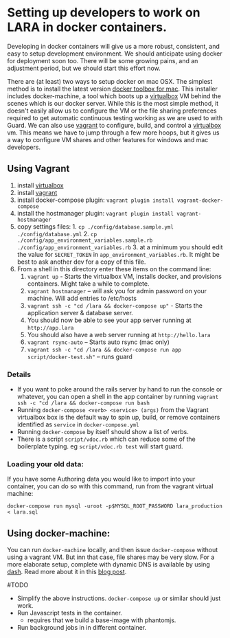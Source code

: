 



# Setting up developers to work on LARA in docker containers.

Developing in docker containers will give us a more robust, consistent, and easy to setup development environment.  We should anticipate using docker for deployment soon too. There will be some growing pains, and an adjustment period, but we should start this effort now.

There are (at least) two ways to setup docker on mac OSX.  The simplest method is to install the latest version [docker toolbox for mac](https://www.docker.com/docker-toolbox). This installer includes docker-machine, a tool which boots up a [virtualbox](https://www.virtualbox.org/) VM behind the scenes which is our docker server. While this is the most simple method, it doesn't easily allow us to configure the VM or the file sharing preferences required to get automatic continuous testing working as we are used to with Guard. We can also use [vagrant]() to configure, build, and control a [virtualbox](https://www.virtualbox.org/) vm. This means we have to jump through a few more hoops, but it gives us a way to configure VM shares and other features for windows and mac developers.

## Using Vagrant

1. install [virtualbox](https://www.virtualbox.org/)
2. install [vagrant](vagrantup.com)
1. install docker-compose plugin:  `vagrant plugin install vagrant-docker-compose`
1. install the hostmanager plugin: `vagrant plugin install vagrant-hostmanager`
1. copy settings files:
		1. `cp ./config/database.sample.yml ./config/database.yml`
		2. `cp ./config/app_environment_variables.sample.rb ./config/app_environment_variables.rb`
		3. at a minimum you should edit the value for `SECRET_TOKEN` in  `app_environment_variables.rb`.
		It might be best to ask another dev for a copy of this file.
1.  From a shell in this directory enter these items on the command line:
	1. `vagrant up`  - Starts the virtualbox VM, installs docker, and provisions containers. Might take a while to complete.
	1. `vagrant hostmanager` – will ask you for admin password on your machine.  Will add entries to /etc/hosts
	1. `vagrant ssh -c "cd /lara && docker-compose up"` - Starts the application server & database server.
	1. You should now be able to see your app server running at `http://app.lara`
	1. You should also have a web server running at `http://hello.lara`
	1. `vagrant rsync-auto` – Starts auto rsync  (mac only)
	1. `vagrant ssh -c "cd /lara && docker-compose run app script/docker-test.sh"` – runs guard

### Details

* If you want to poke around the rails server by hand to run the console or whatever, you can open a shell in the app container by running `vagrant ssh -c "cd /lara && docker-compose run bash`
* Running `docker-compose <verb> <service> (args)` from the Vagrant virtualbox box is the default way to spin up, build, or remove containers identified as `service` in `docker-compose.yml`
* Running `docker-compose` by itself should show a list of verbs.
* There is a script `script/vdoc.rb` which can reduce some of the boilerplate typing.  eg `script/vdoc.rb test` will start guard.


### Loading your old data:

If you have some Authoring data you would like to import into your container,
you can do so with this command, run from the vagrant virtual machine:

`docker-compose run mysql -uroot -p$MYSQL_ROOT_PASSWORD lara_production < lara.sql`

## Using docker-machine:

You can run `docker-machine` locally, and then issue `docker-compose`
without using a vagrant VM.  But inn that case, file shares may be very slow. For a more elaborate setup, complete with dynamic DNS is available by using [dash](https://github.com/IFTTT/dash). Read more about it in this [blog post](http://engineering.ifttt.com/oss/2015/10/06/developing-with-docker/).

#TODO
- Simplify the above instructions. `docker-compose up` or similar should just work.
- Run Javascript tests in the container.
	- requires that we build a base-image with phantomjs.
- Run background jobs in in different container.
